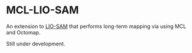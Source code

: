 # MCL-LIO-SAM

An extension to [LIO-SAM](https://github.com/TixiaoShan/LIO-SAM) that performs long-term mapping via using MCL and Octomap.


Still under development.
